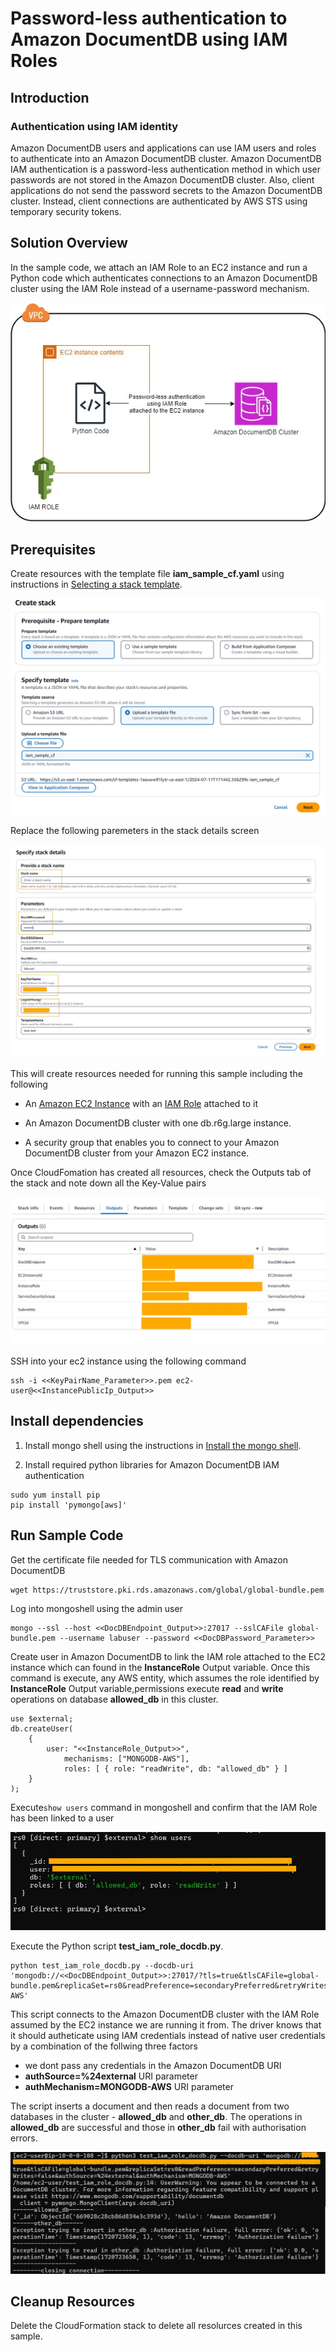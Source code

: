 # Password-less  authentication to Amazon DocumentDB using IAM Roles

## Introduction

### Authentication using IAM identity

Amazon DocumentDB users and applications can use IAM users and roles to authenticate into an Amazon DocumentDB cluster. Amazon DocumentDB IAM authentication is a password-less authentication method in which user passwords are not stored in the Amazon DocumentDB cluster. Also, client applications do not send the password secrets to the Amazon DocumentDB cluster. Instead, client connections are authenticated by AWS STS using temporary security tokens. 

## Solution Overview

In the sample code, we  attach an IAM Role to an EC2 instance and run a Python code which authenticates connections to an Amazon DocumentDB cluster using the IAM Role instead of a username-password mechanism.

![iam_solution_overview](files/iam_solution_overview.jpg)


## Prerequisites

Create resources with the template file **iam_sample_cf.yaml** using instructions in [Selecting a stack template](https://docs.aws.amazon.com/AWSCloudFormation/latest/UserGuide/cfn-using-console-create-stack-template.html). 

![iam_upload_template_file](files/iam_upload_template_file.jpg)

Replace the following paremeters in the stack details screen

![iam_stack_details_params](files/iam_stack_details_params.jpg)

This will create resources needed for running this sample  including the following
    
* An [Amazon EC2 Instance](https://aws.amazon.com/pm/ec2/) with an [IAM Role](https://docs.aws.amazon.com/IAM/latest/UserGuide/id_roles.html) attached to it

* An Amazon DocumentDB cluster with one db.r6g.large instance.

* A security group that enables you to connect to your Amazon DocumentDB cluster from your Amazon EC2 instance. 

Once CloudFomation has created all resources, check the Outputs tab of the stack and note down all the Key-Value pairs

![stack_output](files/stack_output.jpg)

SSH into your ec2 instance using the following command

```
ssh -i <<KeyPairName_Parameter>>.pem ec2-user@<<InstancePublicIp_Output>>

```


## Install dependencies

1. Install mongo shell using the instructions in [Install the mongo shell](https://docs.aws.amazon.com/documentdb/latest/developerguide/get-started-guide.html#cloud9-mongoshell).

2. Install required python libraries for Amazon DocumentDB IAM authentication

```
sudo yum install pip
pip install 'pymongo[aws]'
```
## Run Sample Code

Get the certificate file needed for TLS communication with Amazon DocumentDB

```
wget https://truststore.pki.rds.amazonaws.com/global/global-bundle.pem
```

Log into mongoshell using the admin user

```
mongo --ssl --host <<DocDBEndpoint_Output>>:27017 --sslCAFile global-bundle.pem --username labuser --password <<DocDBPassword_Parameter>> 
```
Create user in Amazon DocumentDB to link the IAM role attached to the EC2 instance which can found in the **InstanceRole** Output variable.
Once this command is execute, any AWS entity, which assumes the role identified by **InstanceRole** Output variable,permissions execute **read** and **write** operations on database **allowed_db** in this cluster.

```
use $external;
db.createUser(
    {
        user: "<<InstanceRole_Output>>",
            mechanisms: ["MONGODB-AWS"],
            roles: [ { role: "readWrite", db: "allowed_db" } ]
    }
);
```

Execute```show users``` command in mongoshell and confirm that the IAM Role has been linked to a user

![show_users](files/show_users.jpg)

Execute the Python script **test_iam_role_docdb.py**.  

```
python test_iam_role_docdb.py --docdb-uri 'mongodb://<<DocDBEndpoint_Output>>:27017/?tls=true&tlsCAFile=global-bundle.pem&replicaSet=rs0&readPreference=secondaryPreferred&retryWrites=false&authSource=%24external&authMechanism=MONGODB-AWS'
```

This script connects to the Amazon DocumentDB cluster with the IAM Role assumed by the EC2 instance we are running it from. The driver knows that it should autheticate using IAM credentials instead of native user credentials by a combination of the follwing three factors

* we dont pass any credentials in the Amazon DocumentDB URI
* **authSource=%24external** URI parameter
* **authMechanism=MONGODB-AWS** URI parameter

The script inserts a document and then reads a document from two databases in the cluster - **allowed_db** and **other_db**. The operations in **allowed_db** are successful and those in **other_db** fail with authorisation errors.

![script_output](files/script_output.jpg)


## Cleanup Resources

Delete the CloudFormation stack to delete all resolurces created in this sample.

